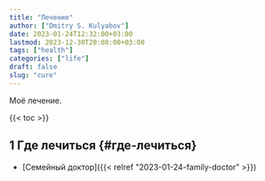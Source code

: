 ```yaml
---
title: "Лечение"
author: ["Dmitry S. Kulyabov"]
date: 2023-01-24T12:32:00+03:00
lastmod: 2023-12-30T20:08:00+03:00
tags: ["health"]
categories: ["life"]
draft: false
slug: "cure"
---
```


Моё лечение.

<!--more-->

{{< toc >}}


## <span class="section-num">1</span> Где лечиться {#где-лечиться}

-   [Семейный доктор]({{< relref "2023-01-24-family-doctor" >}})
